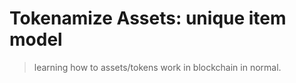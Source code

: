 # Tokenamize Assets: unique item model

> learning how to assets/tokens work in blockchain in normal.
